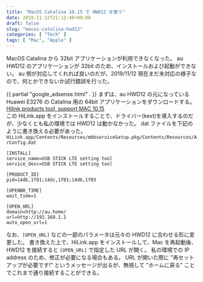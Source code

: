 ```yaml
---
title: "MacOS Catalina 10.15 で HWD12 を使う"
date: 2019-11-12T21:12:48+09:00
draft: false
slug: "macos-catalina-hwd12"
categories: [ "Tech" ]
tags: [ "Mac", "Apple" ]
---
```


MacOS Catalina から 32bit アプリケーションが利用できなくなった。
au HWD12 のアプリケーションが 32bit のため、インストールおよび起動ができない。
au 側が対応してくれれば良いのだが、2019/11/12 現在まだ未対応の様子なので、何とかできないか試行錯誤を行った。

<!--more-->
{{ partial "google_adsense.html" . }}
まずは、au HWD12 の元になっている Huawei E3276 の Catalina 用の 64bit アプリケーションをダウンロードする。  
[Hilink products tool, support MAC 10.15](https://consumer-tkb.huawei.com/tkbapp/downloadWebsiteService?websiteId=1697201)  
この HiLink.app をインストールすることで、ドライバー(kext)を導入するのだが、少なくとも私の環境では HWD12 は動かなかった。
dat ファイルを下記のように書き換える必要があった。  
`HiLink.app/Contents/Resources/mbbserviceSetup.pkg/Contents/Resources/ArConfig.dat`

```
[INSTALL]
service_name=USB STICK LTE setting tool
service_desc=USB STICK LTE setting tool

[PRODUCT_ID]
pid=14db,1f01;14dc,1f01;14db,1f03

[OPENBR_TIME]
wait_time=1

[OPEN_URL]
domain=http://au.home/
url=http://192.168.1.1
auto_open_url=1
```

なお、`[OPEN_URL]` などの一部のパラメータは元々の HWD12 に合わせる形に変更した。
書き換えた上で、HiLink.app をインストールして、Mac を再起動後、HWD12 を接続すると `[OPEN_URL]` で指定した URL が開く。
私の環境での IP address のため、修正が必要になる場合もある。
URL が開いた際に "再セットアップが必要です!" というメッセージが出るが、無視して "ホームに戻る" ことでこれまで通り接続することができる。
